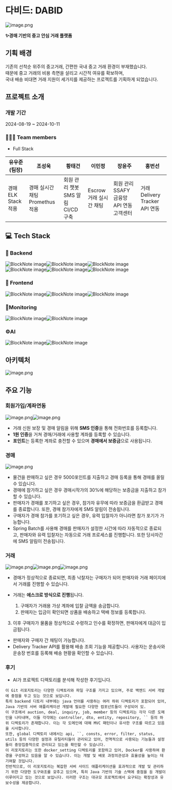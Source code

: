 # 다비드: DABID

![image.png](https://withme.s3.amazonaws.com/interImg/2f70895b-0161-4410-88e6-832a39920239_image.png)

**✨경매 기반의 중고 안심 거래 플랫폼**

## 기획 배경

기존의 선착순 위주의 중고거래, 간편한 국내 중고 거래 환경이 부재했습니다.\
때문에 중고 거래의 비용 측면을 살리고 시간적 여유를 확보하며,\
국내 배송 비대면 거래 지원이 세가지를 제공하는 프로젝트를 기획하게 되었습니다.

## 프로젝트 소개

### 개발 기간

2024-08-19 ~ 2024-10-11

### 🧑‍🤝‍🧑 Team members

*   Full Stack

| 유우준(팀장)         | 조성욱                    | 황태건                      | 이민정              | 장윤주                         | 홍번선                        |
| --------------- | ---------------------- | ------------------------ | ---------------- | --------------------------- | -------------------------- |
| 경매 ELK Stack 적용 | 경매 실시간 채팅 Promethus 적용 | 회원 관리 챗봇 SMS 알림 CI/CD 구축 | Escrow 거래 실시간 채팅 | 회원 관리 SSAFY 금융망 API 연동 고객센터 | 거래 Delivery Tracker API 연동 |

## 💻 Tech Stack

### 🔐 Backend

![BlockNote image](https://img.shields.io/badge/java-007396?style=for-the-badge\&logo=java\&logoColor=white)![BlockNote image](https://img.shields.io/badge/spring-6DB33F?style=for-the-badge\&logo=spring\&logoColor=white)![BlockNote image](https://img.shields.io/badge/mysql-4479A1?style=for-the-badge\&logo=mysql\&logoColor=white)![BlockNote image](https://img.shields.io/badge/mongoDB-47A248?style=for-the-badge\&logo=MongoDB\&logoColor=white)![BlockNote image](https://img.shields.io/badge/Elastic_Search-005571?style=for-the-badge\&logo=elasticsearch\&logoColor=white)![BlockNote image](https://img.shields.io/badge/Kibana-005571?style=for-the-badge\&logo=Kibana\&logoColor=white)

### 🌅 Frontend

![BlockNote image](https://img.shields.io/badge/TypeScript-007ACC?style=for-the-badge\&logo=typescript\&logoColor=white)![BlockNote image](https://img.shields.io/badge/react-61DAFB?style=for-the-badge\&logo=react\&logoColor=black)![BlockNote image](https://img.shields.io/badge/Tailwind_CSS-38B2AC?style=for-the-badge\&logo=tailwind-css\&logoColor=white)

### 🚨Monitoring

![BlockNote image](https://img.shields.io/badge/Prometheus-E6522C?style=for-the-badge\&logo=Prometheus\&logoColor=white)![BlockNote image](https://img.shields.io/badge/grafana-%23F46800.svg?style=for-the-badge\&logo=grafana\&logoColor=white)

### ⚙AI

![BlockNote image](https://img.shields.io/badge/Flask-000000?style=for-the-badge\&logo=flask\&logoColor=white)![BlockNote image](https://img.shields.io/badge/redis-%23DD0031.svg?\&style=for-the-badge\&logo=redis\&logoColor=white)

## 아키텍처

![image.png](https://withme.s3.amazonaws.com/interImg/78a4c7cc-57a7-4a1b-9653-4effe7452519_image.png)

## 주요 기능

### 회원가입/계좌연동

![image.png](https://withme.s3.amazonaws.com/interImg/6ce94f57-dd45-44cb-88e2-806961fbe951_image.png)![image.png](https://withme.s3.amazonaws.com/interImg/1fbf0111-2058-4c80-9df8-b72eb538d5cc_image.png)

*   거래 신원 보장 및 경매 알림을 위해 **SMS 인증**을 통해 전화번호를 등록합니다.
*   **1원 인증**을 거쳐 경매/거래에 사용할 계좌를 등록할 수 있습니다.
*   **포인트**는 등록한 계좌로 충전할 수 있으며 **경매에서 보증금**으로 사용됩니다.

### 경매

![image.png](https://withme.s3.amazonaws.com/interImg/130e5407-2dbe-4012-97af-b596fe64b1a3_image.png)

*   물건을 판매하고 싶은 경우 5000포인트를 지출하고 경매 등록을 통해 경매를 올릴 수 있습니다.
*   경매에 참가하고 싶은 경우 경매시작가의 30%에 해당하는 보증금을 지출하고 참가할 수 있습니다.
*   판매자가 경매를 포기하고 싶은 경우, 참가자 유무에 따라 보증금을 환급받고 경매를 종료합니다. 또한, 경매 참가자에게 SMS 알림이 전송됩니다.
*   구매자가 경매 참가를 포기하고 싶은 경우, 유력 입찰자가 아니라면 참가 포기가 가능합니다.
*   Spring Batch를 사용해 경매를 판매자가 설정한 시간에 따라 자동적으로 종료되고, 판매자와 유력 입찰자는 자동으로 거래 프로세스를 진행합니다. 또한 당사자간에 SMS 알림이 전송됩니다.

### 거래

![image.png](https://withme.s3.amazonaws.com/interImg/7482eefd-6512-4eef-a2d6-14e09625723f_image.png)![image.png](https://withme.s3.amazonaws.com/interImg/83979c6a-cfe9-4885-a3d1-b78751e1dc66_image.png)![image.png](https://withme.s3.amazonaws.com/interImg/c419b66c-9e10-4f20-bfac-9b5aae1a3874_image.png)

*   경매가 정상적으로 종료되면, 최종 낙찰자는 구매자가 되어 판매자와 거래 페이지에서 거래를 진행할 수 있습니다.

*   거래는 **에스크로 방식으로 진행**됩니다.

    1.  구매자가 거래용 가상 계좌에 입찰 금액을 송금합니다.
    2.  판매자는 입금이 확인되면 상품을 배송하고 택배 정보를 등록합니다.

3. 이후 구매자가 물품을 정상적으로 수령하고 인수를 확정하면, 판매자에게 대금이 입금됩니다.

*   판매자와 구매자 간 채팅이 가능합니다.
*   Delivery Tracker API를 활용해 배송 조회 기능을 제공합니다. 사용자는 운송사와 운송장 번호를 등록해 배송 현황을 확인할 수 있습니다.


### 후기

*   AI가 프로젝트 디렉토리를 분석해 작성한 후기입니다.

<!---->

    이 Git 리포지토리는 다양한 디렉토리와 파일 구조를 가지고 있으며, 주로 백엔드 서버 개발에 중점을 두고 있는 것으로 보입니다.
    특히 backend 디토리 내부에는 java 언어를 사용하는 여러 하위 디렉토리가 포함되어 있어, Java 기반의 서버 애플리케이션 개발에 필요한 다양한 컴포넌트들이 구성되어 있.
    이 구조에서 auction, deal, inquiry, job, member 등의 디렉토리는 각각 다른 도메인을 나타내며, 이들 각각에는 controller, dto, entity, repository, `` 등의 하위 디렉토리가 존재합니다. 이는 각 도메인에 대해 MVC 패턴이나 유사한 구조를 따르고 있음을 시사합니다.
    또한, global 디렉토리 내에서는 api, ``, consts, error, filter, status, utils 등의 다양한 설정과 유틸리티들이 관리되고 있어, 전역적으로 사용되는 기능들과 설정들이 중앙집중적으로 관리되고 있는을 확인할 수 있습니다.
    이 리포지토리는 또한 docker_setting 디렉토리를 포함하고 있어, Docker를 사용하여 환경을 구성하고 있음을 알 수 있습니다. 이는 개발 및 배포 과정의관성과 효율성을 높이는 데 기여할 것입니다.
    전반적으로, 이 리포지토리는 복잡한 서버 사이드 애플리케이션을 효과적으로 개발 및 관리하기 위한 다양한 도구와조를 갖추고 있으며, 특히 Java 기반의 기술 스택에 중점을 둔 개발이 이루어지고 있는 것으로 보입니다. 이러한 구조는 대규모 프로젝트에서 요구되는 확장성과 유보수성을 제공합니다.
